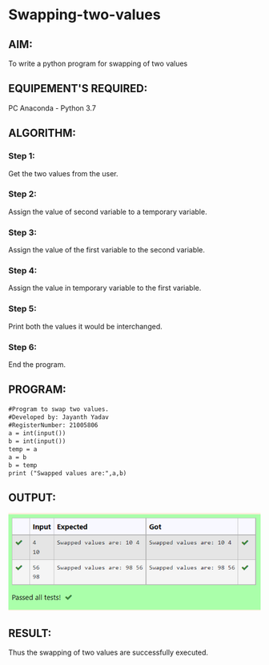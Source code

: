 # Swapping-two-values
## AIM:
To write a python program for swapping of two values
## EQUIPEMENT'S REQUIRED: 
PC
Anaconda - Python 3.7
## ALGORITHM: 
### Step 1:
Get the two values from the user.
### Step 2: 
Assign the value of second variable to a temporary variable.
### Step 3: 
Assign the value of the first variable to the second variable.
### Step 4:  
Assign the value in temporary variable to the first variable.
### Step 5: 
Print both the values it would be interchanged.
### Step 6: 
End the program.

## PROGRAM:
~~~
#Program to swap two values.
#Developed by: Jayanth Yadav
#RegisterNumber: 21005806
a = int(input())
b = int(input())
temp = a
a = b
b = temp
print ("Swapped values are:",a,b)
~~~
## OUTPUT:

![Output](/IMAGES/photo.png)
## RESULT:

Thus the swapping of two values are successfully executed.



